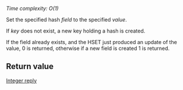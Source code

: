

_Time complexity: O(1)_

Set the specified hash _field_ to the specified _value_.

If _key_ does not exist, a new key holding a hash is created.

If the field already exists, and the HSET just produced an update of the
value, 0 is returned, otherwise if a new field is created 1 is returned.

## Return value

[Integer reply][1]



[1]: /p/redis/wiki/ReplyTypes
